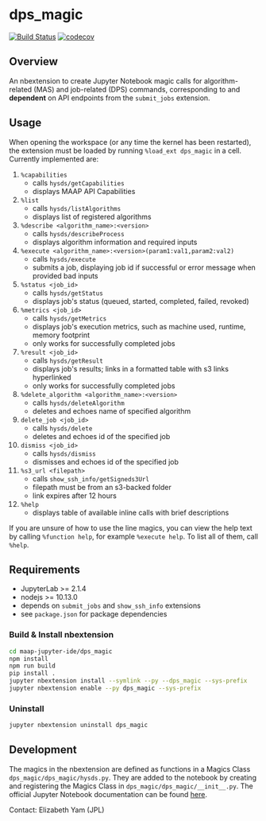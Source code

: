 # dps_magic

[![Build Status](https://travis-ci.org/MAAP/dps_magic.svg?branch=master)](https://travis-ci.org/MAAP/dps_magic)
[![codecov](https://codecov.io/gh/MAAP/dps_magic/branch/master/graph/badge.svg)](https://codecov.io/gh/MAAP/dps_magic)

## Overview
An nbextension to create Jupyter Notebook magic calls for algorithm-related (MAS) and job-related (DPS) commands, corresponding to and **dependent** on API endpoints from the `submit_jobs` extension.<br>

## Usage
When opening the workspace (or any time the kernel has been restarted), the extension must be loaded by running `%load_ext dps_magic` in a cell.  Currently implemented are:

1. `%capabilities`
	- calls `hysds/getCapabilities`
	- displays MAAP API Capabilities
2. `%list`
	- calls `hysds/listAlgorithms`
	- displays list of registered algorithms
3. `%describe <algorithm_name>:<version>`
	- calls `hysds/describeProcess`
	- displays algorithm information and required inputs
4. `%execute <algorithm_name>:<version>(param1:val1,param2:val2)`
	- calls `hysds/execute`
	- submits a job, displaying job id if successful or error message when provided bad inputs
5. `%status <job_id>`
	- calls `hysds/getStatus`
	- displays job's status (queued, started, completed, failed, revoked)
6. `%metrics <job_id>`
	- calls `hysds/getMetrics`
	- displays job's execution metrics, such as machine used, runtime, memory footprint
	- only works for successfully completed jobs
7. `%result <job_id>`
	- calls `hysds/getResult`
	- displays job's results; links in a formatted table with s3 links hyperlinked
	- only works for successfully completed jobs
8. `%delete_algorithm <algorithm_name>:<version>`
	- calls `hysds/deleteAlgorithm`
	- deletes and echoes name of specified algorithm
9. `delete_job <job_id>`
	- calls `hysds/delete`
	- deletes and echoes id of the specified job
10. `dismiss <job_id>`
	- calls `hysds/dismiss`
	- dismisses and echoes id of the specified job
11. `%s3_url <filepath>`
	- calls `show_ssh_info/getSigneds3Url`
	- filepath must be from an s3-backed folder
	- link expires after 12 hours
12. `%help`
	- displays table of available inline calls with brief descriptions

If you are unsure of how to use the line magics, you can view the help text by calling `%function help`, for example `%execute help`.  To list all of them, call `%help`.

## Requirements
* JupyterLab >= 2.1.4
* nodejs >= 10.13.0
* depends on `submit_jobs` and `show_ssh_info` extensions
* see `package.json` for package dependencies

### Build & Install nbextension
```bash
cd maap-jupyter-ide/dps_magic
npm install
npm run build
pip install .
jupyter nbextension install --symlink --py --dps_magic --sys-prefix
jupyter nbextension enable --py dps_magic --sys-prefix
```

### Uninstall
```bash
jupyter nbextension uninstall dps_magic
```

## Development
The magics in the nbextension are defined as functions in a Magics Class `dps_magic/dps_magic/hysds.py`.  They are added to the notebook by creating and registering the Magics Class in `dps_magic/dps_magic/__init__.py`.  The official Jupyter Notebook documentation can be found [here](https://ipython.readthedocs.io/en/stable/config/custommagics.html).


Contact: Elizabeth Yam (JPL)
